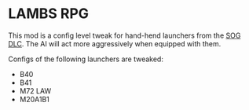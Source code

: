 # LAMBS RPG 
This mod is a config level tweak for hand-hend launchers from the [SOG DLC](https://store.steampowered.com/app/1227700/Arma_3_Creator_DLC_SOG_Prairie_Fire/). The AI will act more aggressively when equipped with them. 

Configs of the following launchers are tweaked:
- B40
- B41
- M72 LAW
- M20A1B1